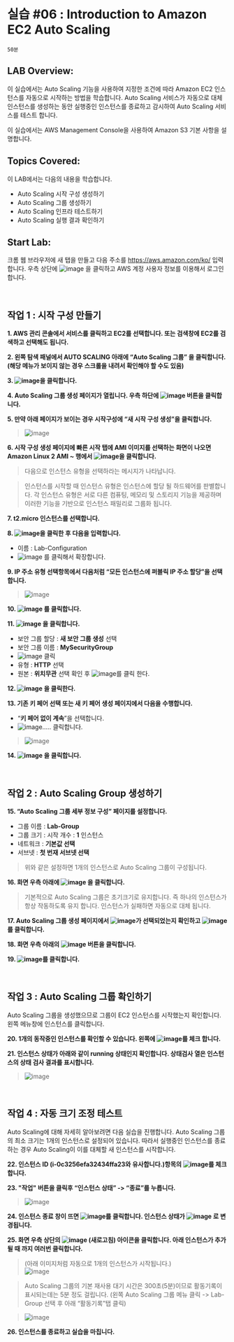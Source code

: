 # 실습 #06 : Introduction to Amazon EC2 Auto Scaling

    50분
    
## LAB Overview:
이 실습에서는 Auto Scaling 기능을 사용하여 지정한 조건에 따라 Amazon EC2 인스턴스를 자동으로 시작하는 방법을 학습합니다. Auto Scaling 서비스가 자동으로 대체 인스턴스를 생성하는 동안 실행중인 인스턴스를 종료하고 감시하여 Auto Scaling 서비스를 테스트 합니다.

이 실습에서는 AWS Management Console을 사용하여 Amazon S3 기본 사항을 설명합니다.

## Topics Covered:

이 LAB에서는 다음의 내용을 학습합니다.

* Auto Scaling 시작 구성 생성하기
* Auto Scaling 그룹 생성하기
* Auto Scaling 인프라 테스트하기
* Auto Scaling 실행 결과 확인하기


## Start Lab:

크롬 웹 브라우저에 새 탭을 만들고 다음 주소를 https://aws.amazon.com/ko/ 입력합니다. 우측 상단에 ![image](https://user-images.githubusercontent.com/48195985/61853660-64a1ef00-aef7-11e9-9ba7-cbc1c8700781.png)
을 클릭하고 AWS 계정 사용자 정보를 이용해서 로그인 합니다.

<br>

## 작업 1 : 시작 구성 만들기

**1. AWS 관리 콘솔에서 서비스를 클릭하고 EC2를 선택합니다. 또는 검색창에 EC2를 검색하고 선택해도 됩니다.**

**2. 왼쪽 탐색 패널에서 AUTO SCALING 아래에 “Auto Scaling 그룹” 을 클릭합니다. (해당 메뉴가 보이지 않는 경우 스크롤을 내려서 확인해야 할 수도 있음)**

**3. ![image](https://user-images.githubusercontent.com/48195985/61853712-8a2ef880-aef7-11e9-9e97-59a115a6ca5f.png)을 클릭합니다.**

**4. Auto Scaling 그룹 생성 페이지가 열립니다. 우측 하단에  ![image](https://user-images.githubusercontent.com/48195985/61853742-987d1480-aef7-11e9-954e-b91466d2521a.png)
버튼을 클릭합니다.**

**5. 만약 아래 페이지가 보이는 경우 시작구성에 “새 시작 구성 생성”을 클릭합니다.**
> ![image](https://user-images.githubusercontent.com/48195985/61853774-aaf74e00-aef7-11e9-8670-6e1262605dd0.png)

**6. 시작 구성 생성 페이지에 빠른 시작 탭에 AMI 이미지를 선택하는 화면이 나오면 Amazon Linux 2 AMI ~ 행에서 ![image](https://user-images.githubusercontent.com/48195985/61853812-c1050e80-aef7-11e9-91a0-fd4e96961128.png)을 클릭합니다.**

> 다음으로 인스턴스 유형을 선택하라는 메시지가 나타납니다.

> 인스턴스를 시작할 때 인스턴스 유형은 인스턴스에 할당 될 하드웨어를 판별합니다. 각 인스턴스 유형은 서로 다른 컴퓨팅, 메모리 및 스토리지 기능을 제공하며 이러한 기능을 기반으로 인스턴스 패밀리로 그룹화 됩니다.

**7. t2.micro 인스턴스를 선택합니다.**

**8. ![image](https://user-images.githubusercontent.com/48195985/61853866-d9752900-aef7-11e9-8f1a-102b3d7cfe8a.png)을 클릭한 후 다음을 입력합니다.**
* 이름 : Lab-Configuration
* ![image](https://user-images.githubusercontent.com/48195985/61853907-e98d0880-aef7-11e9-8bec-cc49ee3f5c47.png)
를 클릭해서 확장합니다.

**9. IP 주소 유형 선택항목에서 다음처럼 “모든 인스턴스에 퍼블릭 IP 주소 할당”을 선택합니다.**
> ![image](https://user-images.githubusercontent.com/48195985/61853928-f4479d80-aef7-11e9-97fd-41bfce88191d.png)

**10. ![image](https://user-images.githubusercontent.com/48195985/61853956-0590aa00-aef8-11e9-9011-4426e9e172ba.png)
를 클릭합니다.**

**11. ![image](https://user-images.githubusercontent.com/48195985/61853969-0cb7b800-aef8-11e9-89b9-b3795d3bff54.png)
을 클릭합니다.**
* 보안 그룹 할당 : **새 보안 그룹 생성** 선택
* 보안 그룹 이름 : **MySecurityGroup**
*  ![image](https://user-images.githubusercontent.com/48195985/61853993-1fca8800-aef8-11e9-9580-35ca618d54f1.png)
클릭
* 유형 : **HTTP** 선택
* 원본 : **위치무관** 선택 확인 후 ![image](https://user-images.githubusercontent.com/48195985/61854001-278a2c80-aef8-11e9-8a2e-0bbe09ef82a9.png)를 클릭 한다.

**12. ![image](https://user-images.githubusercontent.com/48195985/61854024-37a20c00-aef8-11e9-8bd2-378fb6e0d250.png)
을 클릭한다.**

**13. 기존 키 페어 선택 또는 새 키 페어 생성 페이지에서 다음을 수행합니다.**
* “**키 페어 없이 계속**”을 선택합니다.
* ![image](https://user-images.githubusercontent.com/48195985/61854099-5bfde880-aef8-11e9-9a0a-edec46481c47.png)..... 클릭합니다.

> ![image](https://user-images.githubusercontent.com/48195985/61854146-746e0300-aef8-11e9-90d4-6212deb1a3d7.png)

**14. ![image](https://user-images.githubusercontent.com/48195985/61854183-83ed4c00-aef8-11e9-8f2a-a3628af7dc81.png)
을 클릭합니다.**

<br>

## 작업 2 : Auto Scaling Group 생성하기

**15. “Auto Scaling 그룹 세부 정보 구성” 페이지를 설정합니다.**
* 그룹 이름 : **Lab-Group**
* 그룹 크기 : 시작 개수 : **1** 인스턴스
* 네트워크 : **기본값 선택**
* 서브넷 : **첫 번재 서브넷 선택**

> 위와 같은 설정하면 1개의 인스턴스로 Auto Scaling 그룹이 구성됩니다.

**16. 화면 우측 아래에 ![image](https://user-images.githubusercontent.com/48195985/61854811-ded37300-aef9-11e9-9bfa-20bd53b17e48.png)
을 클릭합니다.**

> 기본적으로 Auto Scaling 그룹은 초기크기로 유지합니다. 즉 하나의 인스턴스가 항상 작동하도록 유지 합니다. 인스턴스가 실패하면 자동으로 대체 됩니다.


**17. Auto Scaling 그룹 생성 페이지에서 ![image](https://user-images.githubusercontent.com/48195985/61854873-fa3e7e00-aef9-11e9-811b-ff281e062fb4.png)가 선택되었는지 확인하고 ![image](https://user-images.githubusercontent.com/48195985/61855053-4ee1f900-aefa-11e9-97c9-3af2a8e9f1cf.png)를 클릭합니다.**

**18. 화면 우측 아래의  ![image](https://user-images.githubusercontent.com/48195985/61855075-5a352480-aefa-11e9-9acd-a4422d3dc38f.png)
버튼을 클릭합니다.**

**19. ![image](https://user-images.githubusercontent.com/48195985/61855099-64efb980-aefa-11e9-9ae3-1992deca354d.png)를 클릭합니다.**


<br>

## 작업 3 : Auto Scaling 그룹 확인하기

Auto Scaling 그룹을 생성했으므로 그룹이 EC2 인스턴스를 시작했는지 확인합니다.
왼쪽 메뉴창에 인스턴스를 클릭합니다.

**20. 1개의 동작중인 인스턴스를 확인할 수 있습니다. 왼쪽에 ![image](https://user-images.githubusercontent.com/48195985/61855193-96688500-aefa-11e9-8d7e-0aecc0030e5e.png)를 체크 합니다.**

**21. 인스턴스 상태가 아래와 같이 running 상태인지 확인합니다. 상태검사 열은 인스턴스의 상태 검사 결과를 표시합니다.**
> ![image](https://user-images.githubusercontent.com/48195985/61855209-9ff1ed00-aefa-11e9-83e7-624fc7efa888.png)



<br>

## 작업 4 : 자동 크기 조정 테스트

Auto Scaling에 대해 자세히 알아보려면 다음 실습을 진행합니다. Auto Scaling 그룹의 최소 크기는 1개의 인스턴스로 설정되어 있습니다. 따라서 실행중인 인스턴스를 종료하는 경우 Auto Scaling이 이를 대체할 새 인스턴스를 시작합니다.

**22. 인스턴스 ID (i-0c3256efa32434ffa23와 유사합니다.)항목의 ![image](https://user-images.githubusercontent.com/48195985/61855193-96688500-aefa-11e9-8d7e-0aecc0030e5e.png)를 체크 합니다.**

**23. "작업" 버튼을 클릭후 “인스턴스 상태” -> “종료”를 누릅니다.**
> ![image](https://user-images.githubusercontent.com/48195985/61855307-ce6fc800-aefa-11e9-8df7-dfcb0fef8092.png)


**24. 인스턴스 종료 창이 뜨면 ![image](https://user-images.githubusercontent.com/48195985/61855362-e3e4f200-aefa-11e9-9c0e-f137543c3bdc.png)를 클릭합니다.
인스턴스 상태가  ![image](https://user-images.githubusercontent.com/48195985/61855385-ee9f8700-aefa-11e9-8de5-191994bf2858.png)
로 변경됩니다.**

**25. 화면 우측 상단의 ![image](https://user-images.githubusercontent.com/48195985/61855408-fbbc7600-aefa-11e9-9db2-0ca32168e325.png)
(새로고침) 아이콘을 클릭합니다. 아래 인스턴스가 추가될 때 까지 여러번 클릭합니다.** 
> (아래 이미지처럼 자동으로 1개의 인스턴스가 시작됩니다.)\
> ![image](https://user-images.githubusercontent.com/48195985/61855466-155dbd80-aefb-11e9-9ec9-3b059668ad5c.png)


> Auto Scaling 그룹의 기본 재사용 대기 시간은 300초(5분)이므로 활동기록이 표시되는데는 5분 정도 걸립니다. (왼쪽 Auto Scaling 그룹 메뉴 클릭 -> Lab-Group 선택 후 아래 “활동기록”탭 클릭)

> ![image](https://user-images.githubusercontent.com/48195985/61855526-2a3a5100-aefb-11e9-94ff-378be9023353.png)


**26. 인스턴스를 종료하고 실습을 마칩니다.**

